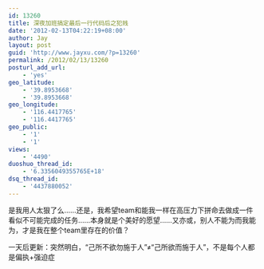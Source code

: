 ```yaml
---
id: 13260
title: 深夜加班搞定最后一行代码后之犯贱
date: '2012-02-13T04:22:19+08:00'
author: Jay
layout: post
guid: 'http://www.jayxu.com/?p=13260'
permalink: /2012/02/13/13260
posturl_add_url:
    - 'yes'
geo_latitude:
    - '39.8953668'
    - '39.8953668'
geo_longitude:
    - '116.4417765'
    - '116.4417765'
geo_public:
    - '1'
    - '1'
views:
    - '4490'
duoshuo_thread_id:
    - '6.3356049355765E+18'
dsq_thread_id:
    - '4437880052'
---
```


是我用人太狠了么……还是，我希望team和能我一样在高压力下拼命去做成一件看似不可能完成的任务……本身就是个美好的愿望……又亦或，别人不能为而我能为，才是我在整个team里存在的价值？

一天后更新：突然明白，“己所不欲勿施于人”≠“己所欲而施于人”，不是每个人都是偏执+强迫症